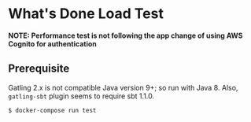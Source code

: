 
# What's Done Load Test

**NOTE: Performance test is not following the app change of using AWS Cognito for authentication**

## Prerequisite

Gatling 2.x is not compatible Java version 9+; so run with Java 8.
Also, `gatling-sbt` plugin seems to require sbt 1.1.0.

```sh
$ docker-compose run test
```
